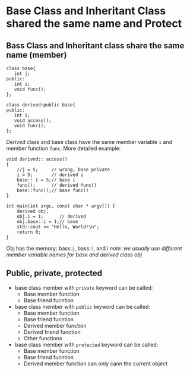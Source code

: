 # Base Class and Inheritant Class shared the same name and Protect
## Bass Class and Inheritant class share the same name (member)
```
class base{
   int j;
public:
   int i;
   void func();
};

class derived:public base{
public:
   int i;
   void access();
   void func();
};
```
Derived class and base class have the same member variable `i` and member function `func`. More detailed example:
```
void derived:: access()
{
    //j = 5;     // wrong, base private
    i = 5;       // derived i
    base:: i = 5;// base i
    func();      // derived func()
    base::func();// base func()
}

int main(int argc, const char * argv[]) {
    derived obj;
    obj.i = 1;      // derived
    obj.base::i = 1;// base
    std::cout << "Hello, World!\n";
    return 0;
}
```
Obj has the memory: bass::j, bass::i, and i
*note: we usually use different member variable names for base and derived class obj*
## Public, private, protected
* base class member with `private` keyword can be called:
  - Base member function
  - Base friend fucntion
* base class member with `public` keyword can be called:
  - Base member function
  - Base friend fucntion
  - Derived member function
  - Derived friend function
  - Other functions
* base class member with `protected` keyword can be called:
  - Base member function
  - Base friend fucntion
  - Derived member function can only cann the current object



